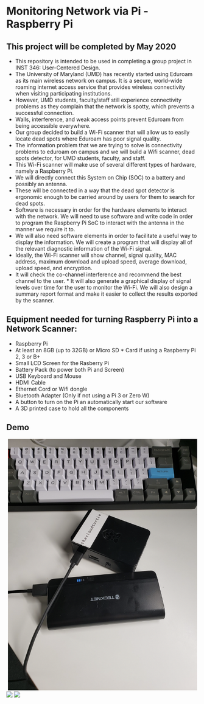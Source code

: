# Monitoring Network via Pi - Raspberry Pi 

## This project will be completed by May 2020
* This repository is intended to be used in completing a group project in INST 346: User-Centered Design.
* The University of Maryland (UMD) has recently started using Eduroam as its main wireless network on campus. It is a secure, world-wide roaming internet access service that provides wireless connectivity when visiting participating institutions. 
* However, UMD students, faculty/staff still experience connectivity problems as they complain that the network is spotty,  which prevents a successful connection. 
* Walls, interference, and weak access points prevent Eduroam from being accessible everywhere. 
* Our group decided to build a Wi-Fi scanner that will allow us to easily locate dead spots where Eduroam has poor signal quality. 
* The information problem that we are trying to solve is connectivity problems to eduroam on campus and we will build a Wifi scanner, dead spots detector, for UMD students, faculty, and staff. 
* This Wi-Fi scanner will make use of several different types of hardware, namely a Raspberry Pi. 
* We will directly connect this System on Chip (SOC) to a battery and possibly an antenna. 
* These will be connected in a way that the dead spot detector is ergonomic enough to be carried around by users for them to search for dead spots. 
* Software is necessary in order for the hardware elements to interact with the network. We will need to use software and write code in order to program the Raspberry Pi SoC to interact with the antenna in the manner we require it to.
* We will also need software elements in order to facilitate a useful way to display the information. We will create a program that will display all of the relevant diagnostic information of the Wi-Fi signal. 
* Ideally, the Wi-Fi scanner will show channel, signal quality, MAC address, maximum download and upload speed, average download, upload speed, and encryption. 
* It will check the co-channel interference and recommend the best channel to the user. * It will also generate a graphical display of signal levels over time for the user to monitor the Wi-Fi. We will also design a summary report format and make it easier to collect the results exported by the scanner.
## Equipment needed for turning Raspberry Pi into a Network Scanner:
* Raspberry Pi
* At least an 8GB (up to 32GB) or Micro SD * Card if using a Raspberry Pi 2, 3 or B+
* Small LCD Screen for the Rasberry Pi
* Battery Pack (to power both Pi and Screen)
* USB Keyboard and Mouse 
* HDMI Cable
* Ethernet Cord or Wifi dongle
* Bluetooth Adapter (Only if not using a Pi 3 or Zero W)
* A button to turn on the Pi an automatically start our software
* A 3D printed case to hold all the components

## Demo
![](Images/1.png)
![](INST346-Project/Images/2.png)
![](INST346-Project/Images/3.png)

![]()